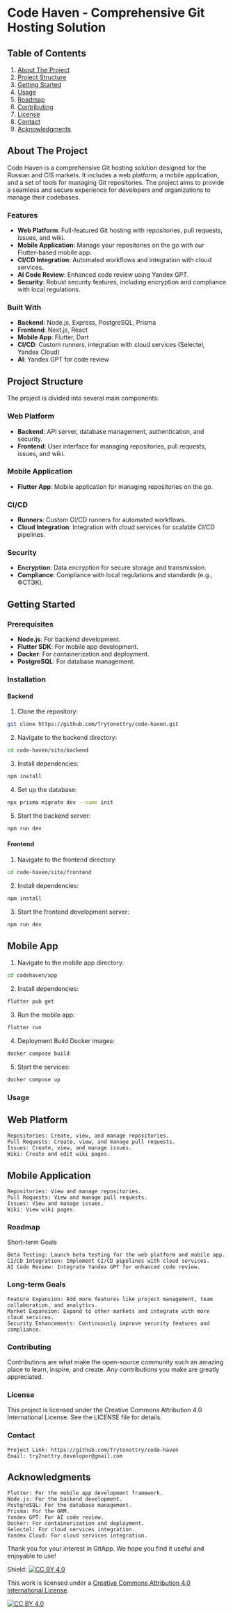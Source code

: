 # Code Haven - Comprehensive Git Hosting Solution

## Table of Contents
1. [About The Project](#about-the-project)
2. [Project Structure](#project-structure)
3. [Getting Started](#getting-started)
4. [Usage](#usage)
5. [Roadmap](#roadmap)
6. [Contributing](#contributing)
7. [License](#license)
8. [Contact](#contact)
9. [Acknowledgments](#acknowledgments)

## About The Project

Code Haven is a comprehensive Git hosting solution designed for the Russian and CIS markets. It includes a web platform, a mobile application, and a set of tools for managing Git repositories. The project aims to provide a seamless and secure experience for developers and organizations to manage their codebases.

### Features
- **Web Platform**: Full-featured Git hosting with repositories, pull requests, issues, and wiki.
- **Mobile Application**: Manage your repositories on the go with our Flutter-based mobile app.
- **CI/CD Integration**: Automated workflows and integration with cloud services.
- **AI Code Review**: Enhanced code review using Yandex GPT.
- **Security**: Robust security features, including encryption and compliance with local regulations.

### Built With
- **Backend**: Node.js, Express, PostgreSQL, Prisma
- **Frontend**: Next.js, React
- **Mobile App**: Flutter, Dart
- **CI/CD**: Custom runners, integration with cloud services (Selectel, Yandex Cloud)
- **AI**: Yandex GPT for code review

## Project Structure

The project is divided into several main components:

### Web Platform
- **Backend**: API server, database management, authentication, and security.
- **Frontend**: User interface for managing repositories, pull requests, issues, and wiki.

### Mobile Application
- **Flutter App**: Mobile application for managing repositories on the go.

### CI/CD
- **Runners**: Custom CI/CD runners for automated workflows.
- **Cloud Integration**: Integration with cloud services for scalable CI/CD pipelines.

### Security
- **Encryption**: Data encryption for secure storage and transmission.
- **Compliance**: Compliance with local regulations and standards (e.g., ФСТЭК).

## Getting Started

### Prerequisites
- **Node.js**: For backend development.
- **Flutter SDK**: For mobile app development.
- **Docker**: For containerization and deployment.
- **PostgreSQL**: For database management.

### Installation

#### Backend
1. Clone the repository:
```bash
git clone https://github.com/Trytonottry/code-haven.git
```

2. Navigate to the backend directory:
```bash
cd code-haven/site/backend
```

3. Install dependencies:
```bash
npm install
```

4. Set up the database:
```bash
npx prisma migrate dev --name init
```

5. Start the backend server:
```bash
npm run dev
```

#### Frontend

1. Navigate to the frontend directory:
```bash
cd code-haven/site/frontend
```

2. Install dependencies:
```bash
npm install
```

3. Start the frontend development server:
```bash
npm run dev
```

## Mobile App

1. Navigate to the mobile app directory:
```bash
cd codehaven/app
```

2. Install dependencies:
```bash
flutter pub get
```

3. Run the mobile app:
```bash
flutter run
```

4. Deployment
Build Docker images:
```bash
docker compose build
```

5. Start the services:
```bash
docker compose up
```

### Usage
## Web Platform

    Repositories: Create, view, and manage repositories.
    Pull Requests: Create, view, and manage pull requests.
    Issues: Create, view, and manage issues.
    Wiki: Create and edit wiki pages.

## Mobile Application

    Repositories: View and manage repositories.
    Pull Requests: View and manage pull requests.
    Issues: View and manage issues.
    Wiki: View wiki pages.

### Roadmap
Short-term Goals

    Beta Testing: Launch beta testing for the web platform and mobile app.
    CI/CD Integration: Implement CI/CD pipelines with cloud services.
    AI Code Review: Integrate Yandex GPT for enhanced code review.

### Long-term Goals

    Feature Expansion: Add more features like project management, team collaboration, and analytics.
    Market Expansion: Expand to other markets and integrate with more cloud services.
    Security Enhancements: Continuously improve security features and compliance.

### Contributing
Contributions are what make the open-source community such an amazing place to learn, inspire, and create. Any contributions you make are greatly appreciated.

### License
This project is licensed under the Creative Commons Attribution 4.0 International License. See the LICENSE file for details.

### Contact

    Project Link: https://github.com/Trytonottry/code-haven
    Email: try2nottry.developer@gmail.com

## Acknowledgments

    Flutter: For the mobile app development framework.
    Node.js: For the backend development.
    PostgreSQL: For the database management.
    Prisma: For the ORM.
    Yandex GPT: For AI code review.
    Docker: For containerization and deployment.
    Selectel: For cloud services integration.
    Yandex Cloud: For cloud services integration.

Thank you for your interest in GitApp. We hope you find it useful and enjoyable to use!

Shield: [![CC BY 4.0][cc-by-shield]][cc-by]

This work is licensed under a
[Creative Commons Attribution 4.0 International License][cc-by].

[![CC BY 4.0][cc-by-image]][cc-by]

[cc-by]: http://creativecommons.org/licenses/by/4.0/
[cc-by-image]: https://i.creativecommons.org/l/by/4.0/88x31.png
[cc-by-shield]: https://img.shields.io/badge/License-CC%20BY%204.0-lightgrey.svg
